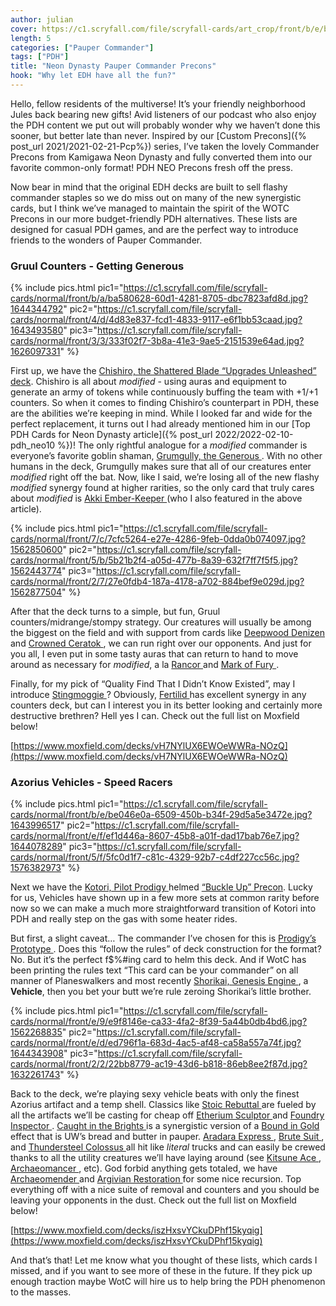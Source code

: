 ```yaml
---
author: julian
cover: https://c1.scryfall.com/file/scryfall-cards/art_crop/front/b/e/be046e0a-6509-450b-b34f-29d5a5e3472e.jpg?1643996517
length: 5
categories: ["Pauper Commander"]
tags: ["PDH"]
title: "Neon Dynasty Pauper Commander Precons"
hook: "Why let EDH have all the fun?"
---
```


Hello, fellow residents of the multiverse! It’s your friendly neighborhood Jules back bearing new gifts! Avid listeners of our podcast who also enjoy the PDH content we put out will probably wonder why we haven’t done this sooner, but better late than never. Inspired by our [Custom Precons]({% post_url 2021/2021-02-21-Pcp%}) series, I’ve taken the lovely Commander Precons from Kamigawa Neon Dynasty and fully converted them into our favorite common-only format! PDH NEO Precons fresh off the press.

Now bear in mind that the original EDH decks are built to sell flashy commander staples so we do miss out on many of the new synergistic cards, but I think we’ve managed to maintain the spirit of the WOTC Precons in our more budget-friendly PDH alternatives. These lists are designed for casual PDH games, and are the perfect way to introduce friends to the wonders of Pauper Commander.

### Gruul Counters - Getting Generous

{% include pics.html
pic1="https://c1.scryfall.com/file/scryfall-cards/normal/front/b/a/ba580628-60d1-4281-8705-dbc7823afd8d.jpg?1644344792"
pic2="https://c1.scryfall.com/file/scryfall-cards/normal/front/4/d/4d83e837-fcd1-4833-9117-e6f1bb53caad.jpg?1643493580"
pic3="https://c1.scryfall.com/file/scryfall-cards/normal/front/3/3/333f02f7-3b8a-41e3-9ae5-2151539e64ad.jpg?1626097331"
 %}
<br />

First up, we have the
<a
	class="accented-link external-card-link"
	target="_blank"
	href="https://scryfall.com/card/nec/1/chishiro-the-shattered-blade?utm_source=api"
	data-toggle="popover"
	data-placement="top"
	data-content="<img src='https://c1.scryfall.com/file/scryfall-cards/normal/front/b/f/bffa36ac-137d-481c-b1b7-76a88ef15d54.jpg?1644346882' width=100% height=100%>">
Chishiro, the Shattered Blade
</a> [“Upgrades Unleashed” deck](https://magic.wizards.com/en/articles/archive/feature/kamigawa-neon-dynasty-commander-decklists-2022-02-07). Chishiro is all about _modified_ - using auras and equipment to generate an army of tokens while continuously buffing the team with +1/+1 counters. So when it comes to finding Chishiro’s counterpart in PDH, these are the abilities we’re keeping in mind. While I looked far and wide for the perfect replacement, it turns out I had already mentioned him in our [Top PDH Cards for Neon Dynasty article]({% post_url 2022/2022-02-10-pdh_neo10 %})! The only rightful analogue for a _modified_ commander is everyone’s favorite goblin shaman,
<a
	class="accented-link external-card-link"
	target="_blank"
	href="https://scryfall.com/card/nec/138/grumgully-the-generous?utm_source=api"
	data-toggle="popover"
	data-placement="top"
	data-content="<img src='https://c1.scryfall.com/file/scryfall-cards/normal/front/b/a/ba580628-60d1-4281-8705-dbc7823afd8d.jpg?1644344792' width=100% height=100%>">
Grumgully, the Generous
</a>. With no other humans in the deck, Grumgully makes sure that all of our creatures enter _modified_ right off the bat. Now, like I said, we’re losing all of the new flashy _modified_ synergy found at higher rarities, so the only card that truly cares about _modified_ is
<a
	class="accented-link external-card-link"
	target="_blank"
	href="https://scryfall.com/card/neo/130/akki-ember-keeper?utm_source=api"
	data-toggle="popover"
	data-placement="top"
	data-content="<img src='https://c1.scryfall.com/file/scryfall-cards/normal/front/4/d/4d83e837-fcd1-4833-9117-e6f1bb53caad.jpg?1643493580' width=100% height=100%>">
Akki Ember-Keeper
</a> (who I also featured in the above article).


{% include pics.html
pic1="https://c1.scryfall.com/file/scryfall-cards/normal/front/7/c/7cfc5264-e27e-4286-9feb-0dda0b074097.jpg?1562850600"
pic2="https://c1.scryfall.com/file/scryfall-cards/normal/front/5/b/5b21b2f4-a05d-477b-8a39-632f7ff7f5f5.jpg?1562443774"
pic3="https://c1.scryfall.com/file/scryfall-cards/normal/front/2/7/27e0fdb4-187a-4178-a702-884bef9e029d.jpg?1562877504"
 %}
<br />


After that the deck turns to a simple, but fun, Gruul counters/midrange/stompy strategy. Our creatures will usually be among the biggest on the field and with support from cards like
<a
	class="accented-link external-card-link"
	target="_blank"
	href="https://scryfall.com/card/mh2/155/deepwood-denizen?utm_source=api"
	data-toggle="popover"
	data-placement="top"
	data-content="<img src='https://c1.scryfall.com/file/scryfall-cards/normal/front/3/3/333f02f7-3b8a-41e3-9ae5-2151539e64ad.jpg?1626097331' width=100% height=100%>">
Deepwood Denizen
</a> and
<a
	class="accented-link external-card-link"
	target="_blank"
	href="https://scryfall.com/card/ima/158/crowned-ceratok?utm_source=api"
	data-toggle="popover"
	data-placement="top"
	data-content="<img src='https://c1.scryfall.com/file/scryfall-cards/normal/front/7/c/7cfc5264-e27e-4286-9feb-0dda0b074097.jpg?1562850600' width=100% height=100%>">
Crowned Ceratok
</a>, we can run right over our opponents. And just for you all, I even put in some tasty auras that can return to hand to move around as necessary for _modified_, a la
<a
	class="accented-link external-card-link"
	target="_blank"
	href="https://scryfall.com/card/afc/167/rancor?utm_source=api"
	data-toggle="popover"
	data-placement="top"
	data-content="<img src='https://c1.scryfall.com/file/scryfall-cards/normal/front/2/6/26ddcdcc-28eb-43ce-b912-499c735491b8.jpg?1631588097' width=100% height=100%>">
Rancor
</a> and
<a
	class="accented-link external-card-link"
	target="_blank"
	href="https://scryfall.com/card/uds/93/mark-of-fury?utm_source=api"
	data-toggle="popover"
	data-placement="top"
	data-content="<img src='https://c1.scryfall.com/file/scryfall-cards/normal/front/5/b/5b21b2f4-a05d-477b-8a39-632f7ff7f5f5.jpg?1562443774' width=100% height=100%>">
Mark of Fury
</a>.

Finally, for my pick of “Quality Find That I Didn’t Know Existed”, may I introduce
<a
	class="accented-link external-card-link"
	target="_blank"
	href="https://scryfall.com/card/mor/106/stingmoggie?utm_source=api"
	data-toggle="popover"
	data-placement="top"
	data-content="<img src='https://c1.scryfall.com/file/scryfall-cards/normal/front/2/7/27e0fdb4-187a-4178-a702-884bef9e029d.jpg?1562877504' width=100% height=100%>">
Stingmoggie
</a>? Obviously,
<a
	class="accented-link external-card-link"
	target="_blank"
	href="https://scryfall.com/card/nec/116/fertilid?utm_source=api"
	data-toggle="popover"
	data-placement="top"
	data-content="<img src='https://c1.scryfall.com/file/scryfall-cards/normal/front/a/7/a7402ae8-fd87-4412-ab4f-44bcc2d49764.jpg?1644344404' width=100% height=100%>">
Fertilid
</a> has excellent synergy in any counters deck, but can I interest you in its better looking and certainly more destructive brethren? Hell yes I can. Check out the full list on Moxfield below!

[https://www.moxfield.com/decks/vH7NYlUX6EWOeWWRa-NOzQ](https://www.moxfield.com/decks/vH7NYlUX6EWOeWWRa-NOzQ)

### Azorius Vehicles - Speed Racers

{% include pics.html
pic1="https://c1.scryfall.com/file/scryfall-cards/normal/front/b/e/be046e0a-6509-450b-b34f-29d5a5e3472e.jpg?1643996517"
pic2="https://c1.scryfall.com/file/scryfall-cards/normal/front/e/f/ef1d446a-8607-45b8-a01f-dad17bab76e7.jpg?1644078289"
pic3="https://c1.scryfall.com/file/scryfall-cards/normal/front/5/f/5fc0d1f7-c81c-4329-92b7-c4df227cc56c.jpg?1576382973"
 %}
<br />

Next we have the
<a
	class="accented-link external-card-link"
	target="_blank"
	href="https://scryfall.com/card/nec/2/kotori-pilot-prodigy?utm_source=api"
	data-toggle="popover"
	data-placement="top"
	data-content="<img src='https://c1.scryfall.com/file/scryfall-cards/normal/front/f/e/fea6c1c8-eff9-4b66-b96d-e23016f0bb62.jpg?1644346891' width=100% height=100%>">
Kotori, Pilot Prodigy
</a> helmed [“Buckle Up” Precon](https://magic.wizards.com/en/articles/archive/feature/kamigawa-neon-dynasty-commander-decklists-2022-02-07). Lucky for us, Vehicles have shown up in a few more sets at common rarity before now so we can make a much more straightforward transition of Kotori into PDH and really step on the gas with some heater rides.

But first, a slight caveat… The commander I’ve chosen for this is
<a
	class="accented-link external-card-link"
	target="_blank"
	href="https://scryfall.com/card/neo/231/prodigys-prototype?utm_source=api"
	data-toggle="popover"
	data-placement="top"
	data-content="<img src='https://c1.scryfall.com/file/scryfall-cards/normal/front/b/e/be046e0a-6509-450b-b34f-29d5a5e3472e.jpg?1643996517' width=100% height=100%>">
Prodigy’s Prototype
</a>. Does this “follow the rules” of deck construction for the format? No. But it’s the perfect f$%#ing card to helm this deck. And if WotC has been printing the rules text “This card can be your commander” on all manner of Planeswalkers and most recently
<a
	class="accented-link external-card-link"
	target="_blank"
	href="https://scryfall.com/card/nec/4/shorikai-genesis-engine?utm_source=api"
	data-toggle="popover"
	data-placement="top"
	data-content="<img src='https://c1.scryfall.com/file/scryfall-cards/normal/front/9/6/969ac7dd-f3aa-4888-9ff0-d16a31b5e7a9.jpg?1644346891' width=100% height=100%>">
Shorikai, Genesis Engine
</a>, a **Vehicle**, then you bet your butt we’re rule zeroing Shorikai’s little brother.


{% include pics.html
pic1="https://c1.scryfall.com/file/scryfall-cards/normal/front/e/9/e9f8146e-ca33-4fa2-8f39-5a44b0db4bd6.jpg?1562268835"
pic2="https://c1.scryfall.com/file/scryfall-cards/normal/front/e/d/ed796f1a-683d-4ac5-af48-ca58a557a74f.jpg?1644343908"
pic3="https://c1.scryfall.com/file/scryfall-cards/normal/front/2/2/22bb8779-ac19-43d6-b818-86eb8ee2f87d.jpg?1632261743"
 %}
<br />


Back to the deck, we’re playing sexy vehicle beats with only the finest Azorius artifact and a temp shell. Classics like
<a
	class="accented-link external-card-link"
	target="_blank"
	href="https://scryfall.com/card/mm2/59/stoic-rebuttal?utm_source=api"
	data-toggle="popover"
	data-placement="top"
	data-content="<img src='https://c1.scryfall.com/file/scryfall-cards/normal/front/e/9/e9f8146e-ca33-4fa2-8f39-5a44b0db4bd6.jpg?1562268835' width=100% height=100%>">
Stoic Rebuttal
</a> are fueled by all the artifacts we’ll be casting for cheap off
<a
	class="accented-link external-card-link"
	target="_blank"
	href="https://scryfall.com/card/nec/92/etherium-sculptor?utm_source=api"
	data-toggle="popover"
	data-placement="top"
	data-content="<img src='https://c1.scryfall.com/file/scryfall-cards/normal/front/e/d/ed796f1a-683d-4ac5-af48-ca58a557a74f.jpg?1644343908' width=100% height=100%>">
Etherium Sculptor
</a> and
<a
	class="accented-link external-card-link"
	target="_blank"
	href="https://scryfall.com/card/nec/152/foundry-inspector?utm_source=api"
	data-toggle="popover"
	data-placement="top"
	data-content="<img src='https://c1.scryfall.com/file/scryfall-cards/normal/front/4/1/412d8300-926a-4f94-9edf-e45f07349fb9.jpg?1644345103' width=100% height=100%>">
Foundry Inspector
</a>.
<a
	class="accented-link external-card-link"
	target="_blank"
	href="https://scryfall.com/card/aer/10/caught-in-the-brights?utm_source=api"
	data-toggle="popover"
	data-placement="top"
	data-content="<img src='https://c1.scryfall.com/file/scryfall-cards/normal/front/4/d/4d5bea27-d825-4691-8ae0-c4831574ec53.jpg?1576381329' width=100% height=100%>">
Caught in the Brights
</a> is a synergistic version of a
<a
	class="accented-link external-card-link"
	target="_blank"
	href="https://scryfall.com/card/khm/5/bound-in-gold?utm_source=api"
	data-toggle="popover"
	data-placement="top"
	data-content="<img src='https://c1.scryfall.com/file/scryfall-cards/normal/front/0/7/074d526a-1eef-4045-bd38-f6d68c4bc4b9.jpg?1631045534' width=100% height=100%>">
Bound in Gold
</a> effect that is UW’s bread and butter in pauper.
<a
	class="accented-link external-card-link"
	target="_blank"
	href="https://scryfall.com/card/kld/195/aradara-express?utm_source=api"
	data-toggle="popover"
	data-placement="top"
	data-content="<img src='https://c1.scryfall.com/file/scryfall-cards/normal/front/5/f/5fc0d1f7-c81c-4329-92b7-c4df227cc56c.jpg?1576382973' width=100% height=100%>">
Aradara Express
</a>,
<a
	class="accented-link external-card-link"
	target="_blank"
	href="https://scryfall.com/card/neo/241/brute-suit?utm_source=api"
	data-toggle="popover"
	data-placement="top"
	data-content="<img src='https://c1.scryfall.com/file/scryfall-cards/normal/front/3/6/363cb43a-e358-4380-a42f-9b095ca522c6.jpg?1644002424' width=100% height=100%>">
Brute Suit
</a>, and
<a
	class="accented-link external-card-link"
	target="_blank"
	href="https://scryfall.com/card/neo/261/thundersteel-colossus?utm_source=api"
	data-toggle="popover"
	data-placement="top"
	data-content="<img src='https://c1.scryfall.com/file/scryfall-cards/normal/front/b/7/b7d49f9c-2dd3-4aed-9b78-e1bcad354a35.jpg?1644001158' width=100% height=100%>">
Thundersteel Colossus
</a> all hit like _literal_ trucks and can easily be crewed thanks to all the utility creatures we’ll have laying around (see
<a
	class="accented-link external-card-link"
	target="_blank"
	href="https://scryfall.com/card/neo/22/kitsune-ace?utm_source=api"
	data-toggle="popover"
	data-placement="top"
	data-content="<img src='https://c1.scryfall.com/file/scryfall-cards/normal/front/e/f/ef1d446a-8607-45b8-a01f-dad17bab76e7.jpg?1644078289' width=100% height=100%>">
Kitsune Ace
</a>,
<a
	class="accented-link external-card-link"
	target="_blank"
	href="https://scryfall.com/card/uma/45/archaeomancer?utm_source=api"
	data-toggle="popover"
	data-placement="top"
	data-content="<img src='https://c1.scryfall.com/file/scryfall-cards/normal/front/c/c/cc258713-6ce3-44e0-9b4b-8fa7d1d093a1.jpg?1547516110' width=100% height=100%>">
Archaeomancer
</a>, etc). God forbid anything gets totaled, we have
<a
	class="accented-link external-card-link"
	target="_blank"
	href="https://scryfall.com/card/jmp/9/archaeomender?utm_source=api"
	data-toggle="popover"
	data-placement="top"
	data-content="<img src='https://c1.scryfall.com/file/scryfall-cards/normal/front/2/2/22bb8779-ac19-43d6-b818-86eb8ee2f87d.jpg?1632261743' width=100% height=100%>">
Archaeomender
</a> and
<a
	class="accented-link external-card-link"
	target="_blank"
	href="https://scryfall.com/card/2xm/42/argivian-restoration?utm_source=api"
	data-toggle="popover"
	data-placement="top"
	data-content="<img src='https://c1.scryfall.com/file/scryfall-cards/normal/front/3/f/3f14b3a6-5490-4a50-9449-542e23f1d6b1.jpg?1598303751' width=100% height=100%>">
Argivian Restoration
</a> for some nice recursion. Top everything off with a nice suite of removal and counters and you should be leaving your opponents in the dust. Check out the full list on Moxfield below!

[https://www.moxfield.com/decks/iszHxsvYCkuDPhf15kyqig](https://www.moxfield.com/decks/iszHxsvYCkuDPhf15kyqig)

And that’s that! Let me know what you thought of these lists, which cards I missed, and if you want to see more of these in the future. If they pick up enough traction maybe WotC will hire us to help bring the PDH phenomenon to the masses.
